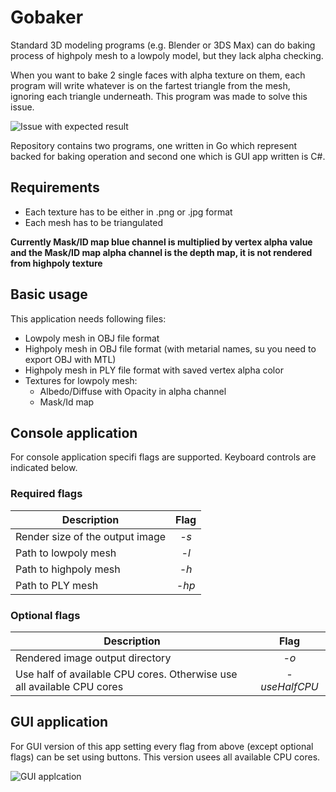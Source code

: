 # Gobaker 

Standard 3D modeling programs (e.g. Blender or 3DS Max) can do baking process of highpoly mesh to a lowpoly model, but they lack alpha checking.

When you want to bake 2 single faces with alpha texture on them, each program will write whatever is on the fartest triangle from the mesh, ignoring each triangle underneath. This program was made to solve this issue.

![Issue with expected result](https://i.imgur.com/SN0Ds6H.png)

Repository contains two programs, one written in Go which represent backed for baking operation and second one which is GUI app written is C#.

## Requirements
* Each texture has to be either in .png or .jpg format
* Each mesh has to be triangulated

**Currently Mask/ID map blue channel is multiplied by vertex alpha value and the Mask/ID map alpha channel is the depth map, it is not rendered from highpoly texture**

## Basic usage
This application needs following files:
* Lowpoly mesh in OBJ file format
* Highpoly mesh in OBJ file format (with metarial names, su you need to export OBJ with MTL)
* Highpoly mesh in PLY file format with saved vertex alpha color
* Textures for lowpoly mesh:
    * Albedo/Diffuse with Opacity in alpha channel
    * Mask/Id map

## Console application
For console application specifi flags are supported.
Keyboard controls are indicated below.

### Required flags
Description | Flag
--- | :---:
Render size of the output image | _-s_
Path to lowpoly mesh            | _-l_
Path to highpoly mesh           | _-h_
Path to PLY mesh                | _-hp_

### Optional flags
Description | Flag
--- | :---:
Rendered image output directory | _-o_
Use half of available CPU cores. Otherwise use all available CPU cores | _-useHalfCPU_

## GUI application
For GUI version of this app setting every flag from above (except optional flags) can be set using buttons. This version usees all available CPU cores.

![GUI applcation](https://i.imgur.com/YzWjlf6.png)
